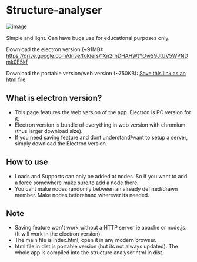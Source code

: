 # Structure-analyser

![image](https://user-images.githubusercontent.com/33609172/200633270-10c360ad-7adc-46a3-937a-c7428526f77b.png)


Simple and light. Can have bugs use for educational purposes only.

Download the electron version (~91MB): https://drive.google.com/drive/folders/1Xn2rhDHAHWtYOwS9JtUV5WPNDmk0E5kf

Download the portable version/web version (~750KB): [Save this link as an html file](https://raw.githubusercontent.com/iharshraj1123/Structure-analyser/master/dist/structure%20analyser.html)

## What is electron version?
- This page features the web version of the app. Electron is PC version for it.
- Electron version is bundle of everything in web version with chromium (thus larger download size).
- If you need saving feature and dont understand/want to setup a server, simply download the Electron version.

## How to use
- Loads and Supports can only be added at nodes. So if you want to add a force somewhere make sure to add a node there.
- You cant make nodes randomly between an already defined/drawn member. Make nodes beforehand wherever its needed.

## Note
- Saving feature won't work without a HTTP server ie apache or node.js. (It will work in the electron version).
- The main file is index.html, open it in any modern browser.
- html file in dist is portable version (but its not always updated). The whole app is compiled into the structure analyser.html in dist.
